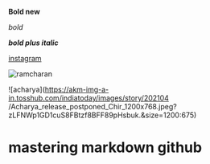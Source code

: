 **Bold new**

*bold*
 
***bold plus italic***

[instagram](https://www.google.com/search?channel=fs&client=ubuntu&q=instagram)

![ramcharan](https://images.newindianexpress.com/uploads/user/imagelibrary/2021/11/3/w900X450/Ram_Charan.jpg?w=400&dpr=2.6)

![acharya](https://akm-img-a-in.tosshub.com/indiatoday/images/story/202104       /Acharya_release_postponed_Chir_1200x768.jpeg?zLFNWp1GD1cuS8FBtzf8BFF89pHsbuk.&size=1200:675)

# mastering markdown github
